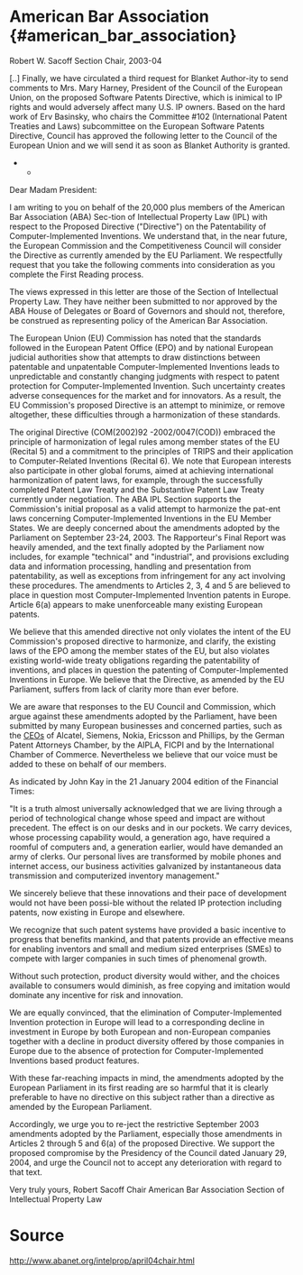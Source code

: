 # American Bar Association {#american_bar_association}

Robert W. Sacoff Section Chair, 2003-04

\[..\] Finally, we have circulated a third request for Blanket
Author-ity to send comments to Mrs. Mary Harney, President of the
Council of the European Union, on the proposed Software Patents
Directive, which is inimical to IP rights and would adversely affect
many U.S. IP owners. Based on the hard work of Erv Basinsky, who chairs
the Committee #102 (International Patent Treaties and Laws) subcommittee
on the European Software Patents Directive, Council has approved the
following letter to the Council of the European Union and we will send
it as soon as Blanket Authority is granted.

-   -   

Dear Madam President:

I am writing to you on behalf of the 20,000 plus members of the American
Bar Association (ABA) Sec-tion of Intellectual Property Law (IPL) with
respect to the Proposed Directive (\"Directive\") on the Patentability
of Computer-Implemented Inventions. We understand that, in the near
future, the European Commission and the Competitiveness Council will
consider the Directive as currently amended by the EU Parliament. We
respectfully request that you take the following comments into
consideration as you complete the First Reading process.

The views expressed in this letter are those of the Section of
Intellectual Property Law. They have neither been submitted to nor
approved by the ABA House of Delegates or Board of Governors and should
not, therefore, be construed as representing policy of the American Bar
Association.

The European Union (EU) Commission has noted that the standards followed
in the European Patent Office (EPO) and by national European judicial
authorities show that attempts to draw distinctions between patentable
and unpatentable Computer-Implemented Inventions leads to unpredictable
and constantly changing judgments with respect to patent protection for
Computer-Implemented Invention. Such uncertainty creates adverse
consequences for the market and for innovators. As a result, the EU
Commission\'s proposed Directive is an attempt to minimize, or remove
altogether, these difficulties through a harmonization of these
standards.

The original Directive (COM(2002)92 -2002/0047(COD)) embraced the
principle of harmonization of legal rules among member states of the EU
(Recital 5) and a commitment to the principles of TRIPS and their
application to Computer-Related Inventions (Recital 6). We note that
European interests also participate in other global forums, aimed at
achieving international harmonization of patent laws, for example,
through the successfully completed Patent Law Treaty and the Substantive
Patent Law Treaty currently under negotiation. The ABA IPL Section
supports the Commission\'s initial proposal as a valid attempt to
harmonize the pat-ent laws concerning Computer-Implemented Inventions in
the EU Member States. We are deeply concerned about the amendments
adopted by the Parliament on September 23-24, 2003. The Rapporteur\'s
Final Report was heavily amended, and the text finally adopted by the
Parliament now includes, for example \"technical\" and \"industrial\",
and provisions excluding data and information processing, handling and
presentation from patentability, as well as exceptions from infringement
for any act involving these procedures. The amendments to Articles 2, 3,
4 and 5 are believed to place in question most Computer-Implemented
Invention patents in Europe. Article 6(a) appears to make unenforceable
many existing European patents.

We believe that this amended directive not only violates the intent of
the EU Commission\'s proposed directive to harmonize, and clarify, the
existing laws of the EPO among the member states of the EU, but also
violates existing world-wide treaty obligations regarding the
patentability of inventions, and places in question the patenting of
Computer-Implemented Inventions in Europe. We believe that the
Directive, as amended by the EU Parliament, suffers from lack of clarity
more than ever before.

We are aware that responses to the EU Council and Commission, which
argue against these amendments adopted by the Parliament, have been
submitted by many European businesses and concerned parties, such as the
[CEOs](CEOs "wikilink") of Alcatel, Siemens, Nokia, Ericsson and
Phillips, by the German Patent Attorneys Chamber, by the AIPLA, FICPI
and by the International Chamber of Commerce. Nevertheless we believe
that our voice must be added to these on behalf of our members.

As indicated by John Kay in the 21 January 2004 edition of the Financial
Times:

\"It is a truth almost universally acknowledged that we are living
through a period of technological change whose speed and impact are
without precedent. The effect is on our desks and in our pockets. We
carry devices, whose processing capability would, a generation ago, have
required a roomful of computers and, a generation earlier, would have
demanded an army of clerks. Our personal lives are transformed by mobile
phones and internet access, our business activities galvanized by
instantaneous data transmission and computerized inventory management.\"

We sincerely believe that these innovations and their pace of
development would not have been possi-ble without the related IP
protection including patents, now existing in Europe and elsewhere.

We recognize that such patent systems have provided a basic incentive to
progress that benefits mankind, and that patents provide an effective
means for enabling inventors and small and medium sized enterprises
(SMEs) to compete with larger companies in such times of phenomenal
growth.

Without such protection, product diversity would wither, and the choices
available to consumers would diminish, as free copying and imitation
would dominate any incentive for risk and innovation.

We are equally convinced, that the elimination of Computer-Implemented
Invention protection in Europe will lead to a corresponding decline in
investment in Europe by both European and non-European companies
together with a decline in product diversity offered by those companies
in Europe due to the absence of protection for Computer-Implemented
Inventions based product features.

With these far-reaching impacts in mind, the amendments adopted by the
European Parliament in its first reading are so harmful that it is
clearly preferable to have no directive on this subject rather than a
directive as amended by the European Parliament.

Accordingly, we urge you to re-ject the restrictive September 2003
amendments adopted by the Parliament, especially those amendments in
Articles 2 through 5 and 6(a) of the proposed Directive. We support the
proposed compromise by the Presidency of the Council dated January 29,
2004, and urge the Council not to accept any deterioration with regard
to that text.

Very truly yours, Robert Sacoff Chair American Bar Association Section
of Intellectual Property Law

# Source

<http://www.abanet.org/intelprop/april04chair.html>
